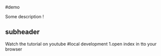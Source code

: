 #demo

Some description !

## subheader 
Watch the tutorial on youtube 
#local development 
1.open index in tto your browser

